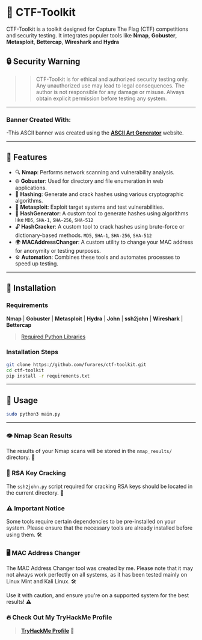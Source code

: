# 🔐 CTF-Toolkit

CTF-Toolkit is a toolkit designed for Capture The Flag (CTF) competitions and security testing. It integrates populer tools like **Nmap**, **Gobuster**, **Metasploit**, **Bettercap**, **Wireshark** and **Hydra**

## 🔒 Security Warning

>>CTF-Toolkit is for ethical and authorized security testing only. Any unauthorized use may lead to legal consequences. The author is not responsible for any damage or misuse. Always obtain explicit permission before testing any system.

---

### Banner Created With:
-This ASCII banner was created using the [**ASCII Art Generator**](https://www.asciiart.eu/text-to-ascii-art) website.

---
## 🚀 Features
- 🔍 **Nmap**: Performs network scanning and vulnerability analysis.
- 🌐 **Gobuster**: Used for directory and file enumeration in web applications.
- 🔑 **Hashing**: Generate and crack hashes using various cryptographic algorithms.
- 🧪 **Metasploit**: Exploit target systems and test vulnerabilities.
- 🧰 **HashGenerator**: A custom tool to generate hashes using algorithms like `MD5`, `SHA-1`, `SHA-256`, `SHA-512`
- 🔓 **HashCracker**: A custom tool to crack hashes using brute-force or dictionary-based methods. `MD5`, `SHA-1`, `SHA-256`, `SHA-512`
- 🌍 **MACAddressChanger**: A custom utility to change your MAC address for anonymity or testing purposes.
- ⚙️ **Automation**: Combines these tools and automates processes to speed up testing.

---
## 📂 Installation

### Requirements
**Nmap** | **Gobuster** | **Metasploit** | **Hydra** | **John** | **ssh2john** | **Wireshark** | **Bettercap**
>[Required Python Libraries](requirements.txt)



### Installation Steps

```bash
git clone https://github.com/furares/ctf-toolkit.git
cd ctf-toolkit
pip install -r requirements.txt
```
---

## 🧠 Usage

```bash
sudo python3 main.py
```
---
### 👁️ Nmap Scan Results
The results of your Nmap scans will be stored in the `nmap_results/` directory. 📂

### 🔑 RSA Key Cracking
The `ssh2john.py` script required for cracking RSA keys should be located in the current directory. 📂

### ⚠️ Important Notice 
Some tools require certain dependencies to be pre-installed on your system. Please ensure that the necessary tools are already installed before using them. 🛠️

### 🖥️ MAC Address Changer
The MAC Address Changer tool was created by me. Please note that it may not always work perfectly on all systems, as it has been tested mainly on Linux Mint and Kali Linux. 🛠️

Use it with caution, and ensure you're on a supported system for the best results! ⚠️


### 🔥 Check Out My TryHackMe Profile
> **[TryHackMe Profile](https://tryhackme.com/p/furares)** 👾







